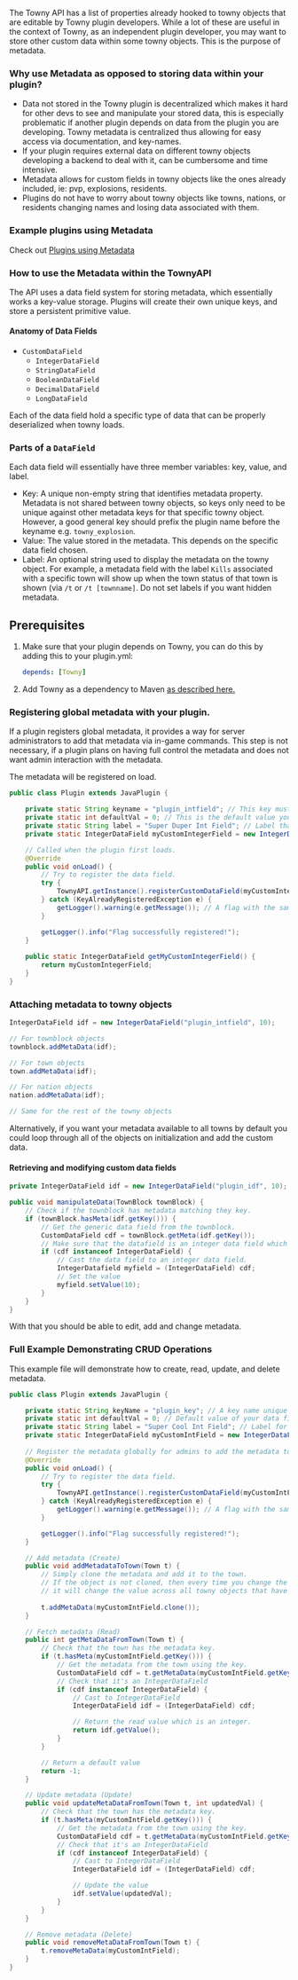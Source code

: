 The Towny API has a list of properties already hooked to towny objects that are editable by Towny plugin developers. While a lot of these are useful in the context of Towny, as an independent plugin developer, you may want to store other custom data within some towny objects. This is the purpose of metadata.

### Why use Metadata as opposed to storing data within your plugin?
* Data not stored in the Towny plugin is decentralized which makes it hard for other devs to see and manipulate your stored data, this is especially problematic if another plugin depends on data from the plugin you are developing. Towny metadata is centralized thus allowing for easy access via documentation, and key-names.
* If your plugin requires external data on different towny objects developing a backend to deal with it, can be cumbersome and time intensive.
* Metadata allows for custom fields in towny objects like the ones already included, ie: pvp, explosions, residents.
* Plugins do not have to worry about towny objects like towns, nations, or residents changing names and losing data associated with them.

### Example plugins using Metadata
Check out [Plugins using Metadata](https://github.com/TownyAdvanced/Towny/wiki/Plugins-using-the-Towny-API#plugins-using-metadata)

### How to use the Metadata within the TownyAPI
The API uses a data field system for storing metadata, which essentially works a key-value storage. Plugins will create their own unique keys, and store a persistent primitive value.

#### Anatomy of Data Fields
- `CustomDataField`
  - `IntegerDataField`
  - `StringDataField`
  - `BooleanDataField`
  - `DecimalDataField`
  - `LongDataField`

Each of the data field hold a specific type of data that can be properly deserialized when towny loads.

### Parts of a `DataField`
Each data field will essentially have three member variables: key, value, and label.
* Key: A unique non-empty string that identifies metadata property. Metadata is not shared between towny objects, so keys only need to be unique against other metadata keys for that specific towny object. However, a good general key should prefix the plugin name before the keyname e.g. `towny_explosion`.
* Value: The value stored in the metadata. This depends on the specific data field chosen. 
* Label: An optional string used to display the metadata on the towny object. For example, a metadata field with the label `Kills` associated with a specific town will show up when the town status of that town is shown (via `/t` or `/t [townname]`. Do not set labels if you want hidden metadata.

## Prerequisites 
1) Make sure that your plugin depends on Towny, you can do this by adding this to your plugin.yml:
     ```yaml
     depends: [Towny]
     ```
2) Add Towny as a dependency to Maven [as described here.](https://github.com/TownyAdvanced/Towny/wiki/TownyAPI#getting-started-with-towny-and-your-ide)

### Registering global metadata with your plugin.
If a plugin registers global metadata, it provides a way for server administrators to add that metadata via in-game commands. This step is not necessary, if a plugin plans on having full control the metadata and does not want admin interaction with the metadata.

The metadata will be registered on load.

```java
public class Plugin extends JavaPlugin {

    private static String keyname = "plugin_intfield"; // This key must be unique to your plugin.
    private static int defaultVal = 0; // This is the default value your data field will have whenever its added to an object.
    private static String label = "Super Duper Int Field"; // Label that will be displayed when the towny object's status is shown.
    private static IntegerDataField myCustomIntegerField = new IntegerDataField(keyname, defaultVal);

    // Called when the plugin first loads.
    @Override
    public void onLoad() {
        // Try to register the data field.
        try {
            TownyAPI.getInstance().registerCustomDataField(myCustomIntegerField);
        } catch (KeyAlreadyRegisteredException e) {
            getLogger().warning(e.getMessage()); // A flag with the same key name already exists try again
        }

        getLogger().info("Flag successfully registered!");
    }
    
    public static IntegerDataField getMyCustomIntegerField() {
        return myCustomIntegerField;
    }
}
```
     
### Attaching metadata to towny objects
```java
IntegerDataField idf = new IntegerDataField("plugin_intfield", 10);

// For townblock objects
townblock.addMetaData(idf);

// For town objects
town.addMetaData(idf);

// For nation objects
nation.addMetaData(idf);

// Same for the rest of the towny objects
```

Alternatively, if you want your metadata available to all towns by default you could loop through all of the objects on initialization and add the custom data.


#### Retrieving and modifying custom data fields
```java
private IntegerDataField idf = new IntegerDataField("plugin_idf", 10);

public void manipulateData(TownBlock townBlock) {
    // Check if the townblock has metadata matching they key.
    if (townBlock.hasMeta(idf.getKey())) {
        // Get the generic data field from the townblock.
        CustomDataField cdf = townBlock.getMeta(idf.getKey());
        // Make sure that the datafield is an integer data field which is what 'idf' is.
        if (cdf instanceof IntegerDataField) {
            // Cast the data field to an integer data field.
            IntegerDatafield myfield = (IntegerDataField) cdf;
            // Set the value
            myfield.setValue(10);
        }
    } 
}
```

With that you should be able to edit, add and change metadata.

### Full Example Demonstrating CRUD Operations
This example file will demonstrate how to create, read, update, and delete metadata.

```java
public class Plugin extends JavaPlugin {

    private static String keyName = "plugin_key"; // A key name unique to your plugin.
    private static int defaultVal = 0; // Default value of your data field.
    private static String label = "Super Cool Int Field"; // Label for the metadata that will be displayed when status is called for that towny object.
    private static IntegerDataField myCustomIntField = new IntegerDataField(keyName, defaultVal, label);
    
    // Register the metadata globally for admins to add the metadata to objects via in-game commands. 
    @Override
    public void onLoad() {
        // Try to register the data field.
        try {
            TownyAPI.getInstance().registerCustomDataField(myCustomIntField);
        } catch (KeyAlreadyRegisteredException e) {
            getLogger().warning(e.getMessage()); // A flag with the same key name already exists try again
        }

        getLogger().info("Flag successfully registered!");
    }

    // Add metadata (Create)
    public void addMetadataToTown(Town t) {
        // Simply clone the metadata and add it to the town.
        // If the object is not cloned, then every time you change the value for the field,
        // it will change the value across all towny objects that have the metadata.
        
        t.addMetaData(myCustomIntField.clone());
    }

    // Fetch metadata (Read)
    public int getMetaDataFromTown(Town t) {
        // Check that the town has the metadata key.
        if (t.hasMeta(myCustomIntField.getKey())) {
            // Get the metadata from the town using the key.
            CustomDataField cdf = t.getMetaData(myCustomIntField.getKey());
            // Check that it's an IntegerDataField
            if (cdf instanceof IntegerDataField) {
                // Cast to IntegerDataField
                IntegerDataField idf = (IntegerDataField) cdf;

                // Return the read value which is an integer.
                return idf.getValue();
            }
        }

        // Return a default value
        return -1;
    }

    // Update metadata (Update)
    public void updateMetaDataFromTown(Town t, int updatedVal) {
        // Check that the town has the metadata key.
        if (t.hasMeta(myCustomIntField.getKey())) {
            // Get the metadata from the town using the key.
            CustomDataField cdf = t.getMetaData(myCustomIntField.getKey());
            // Check that it's an IntegerDataField
            if (cdf instanceof IntegerDataField) {
                // Cast to IntegerDataField
                IntegerDataField idf = (IntegerDataField) cdf;

                // Update the value
                idf.setValue(updatedVal);
            }
        }
    }

    // Remove metadata (Delete)
    public void removeMetaDataFromTown(Town t) {
        t.removeMetaData(myCustomIntField);
    }
}
```


